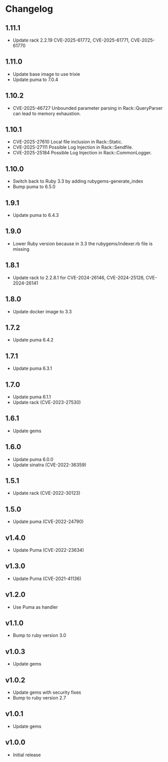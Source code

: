 # Changelog

## 1.11.1

* Update rack 2.2.19 CVE-2025-61772, CVE-2025-61771, CVE-2025-61770

## 1.11.0

* Update base image to use trixie
* Update puma to 7.0.4

## 1.10.2

* CVE-2025-46727 Unbounded parameter parsing in Rack::QueryParser can lead to memory exhaustion.

## 1.10.1

* CVE-2025-27610 Local file inclusion in Rack::Static.
* CVE-2025-27111 Possible Log Injection in Rack::Sendfile.
* CVE-2025-25184 Possible Log Injection in Rack::CommonLogger.

## 1.10.0

* Switch back to Ruby 3.3 by adding rubygems-generate_index
* Bump puma to 6.5.0

## 1.9.1

* Update puma to 6.4.3

## 1.9.0

* Lower Ruby version because in 3.3 the rubygems/indexer.rb file is missing

## 1.8.1

* Update rack to 2.2.8.1 for CVE-2024-26146, CVE-2024-25126, CVE-2024-26141

## 1.8.0

* Update docker image to 3.3

## 1.7.2

* Update puma 6.4.2

## 1.7.1

* Update puma 6.3.1

## 1.7.0

* Update puma 6.1.1
* Update rack (CVE-2023-27530)

## 1.6.1

* Update gems

## 1.6.0

* Update puma 6.0.0
* Update sinatra (CVE-2022-36359)

## 1.5.1

* Update rack (CVE-2022-30123)

## 1.5.0

* Update puma (CVE-2022-24790)

## v1.4.0

* Update Puma (CVE-2022-23634)

## v1.3.0

* Update Puma (CVE-2021-41136)

## v1.2.0

* Use Puma as handler

## v1.1.0

* Bump to ruby version 3.0

## v1.0.3

* Update gems

## v1.0.2

* Update gems with security fixes
* Bump to ruby version 2.7

## v1.0.1

* Update gems

## v1.0.0

* Initial release
